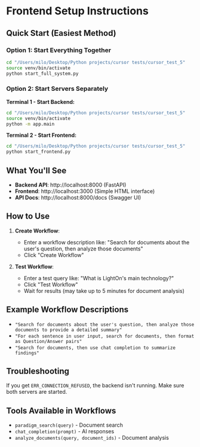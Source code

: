 # Frontend Setup Instructions

## Quick Start (Easiest Method)

### Option 1: Start Everything Together
```bash
cd "/Users/milo/Desktop/Python projects/cursor tests/cursor_test_5"
source venv/bin/activate
python start_full_system.py
```

### Option 2: Start Servers Separately

**Terminal 1 - Start Backend:**
```bash
cd "/Users/milo/Desktop/Python projects/cursor tests/cursor_test_5"
source venv/bin/activate
python -m app.main
```

**Terminal 2 - Start Frontend:**
```bash
cd "/Users/milo/Desktop/Python projects/cursor tests/cursor_test_5"
python start_frontend.py
```

## What You'll See

- **Backend API**: http://localhost:8000 (FastAPI)
- **Frontend**: http://localhost:3000 (Simple HTML interface)
- **API Docs**: http://localhost:8000/docs (Swagger UI)

## How to Use

1. **Create Workflow**: 
   - Enter a workflow description like: "Search for documents about the user's question, then analyze those documents"
   - Click "Create Workflow"

2. **Test Workflow**:
   - Enter a test query like: "What is LightOn's main technology?"
   - Click "Test Workflow"
   - Wait for results (may take up to 5 minutes for document analysis)

## Example Workflow Descriptions

- `"Search for documents about the user's question, then analyze those documents to provide a detailed summary"`
- `"For each sentence in user input, search for documents, then format as Question/Answer pairs"`
- `"Search for documents, then use chat completion to summarize findings"`

## Troubleshooting

If you get `ERR_CONNECTION_REFUSED`, the backend isn't running. Make sure both servers are started.

## Tools Available in Workflows

- `paradigm_search(query)` - Document search
- `chat_completion(prompt)` - AI responses  
- `analyze_documents(query, document_ids)` - Document analysis